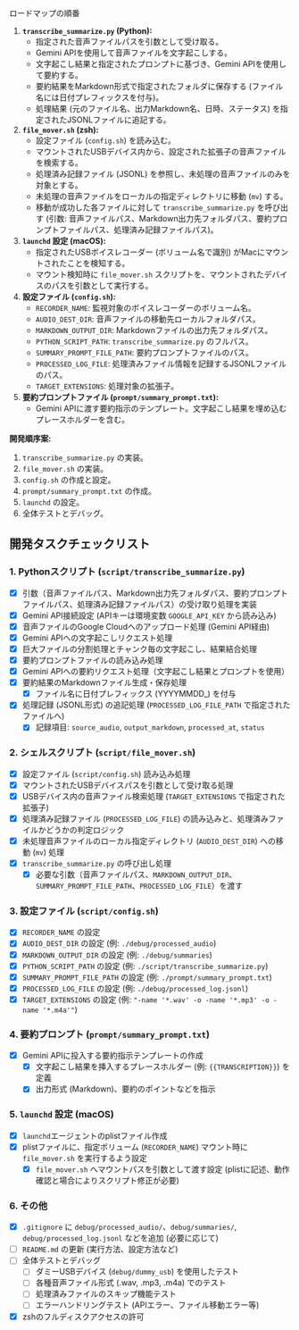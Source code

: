 ロードマップの順番

1.  **`transcribe_summarize.py` (Python):**
    *   指定された音声ファイルパスを引数として受け取る。
    *   Gemini APIを使用して音声ファイルを文字起こしする。
    *   文字起こし結果と指定されたプロンプトに基づき、Gemini APIを使用して要約する。
    *   要約結果をMarkdown形式で指定されたフォルダに保存する (ファイル名には日付プレフィックスを付与)。
    *   処理結果 (元のファイル名、出力Markdown名、日時、ステータス) を指定されたJSONLファイルに追記する。
2.  **`file_mover.sh` (zsh):**
    *   設定ファイル (`config.sh`) を読み込む。
    *   マウントされたUSBデバイス内から、設定された拡張子の音声ファイルを検索する。
    *   処理済み記録ファイル (JSONL) を参照し、未処理の音声ファイルのみを対象とする。
    *   未処理の音声ファイルをローカルの指定ディレクトリに移動 (`mv`) する。
    *   移動が成功した各ファイルに対して `transcribe_summarize.py` を呼び出す (引数: 音声ファイルパス、Markdown出力先フォルダパス、要約プロンプトファイルパス、処理済み記録ファイルパス)。
3.  **`launchd` 設定 (macOS):**
    *   指定されたUSBボイスレコーダー (ボリューム名で識別) がMacにマウントされたことを検知する。
    *   マウント検知時に `file_mover.sh` スクリプトを、マウントされたデバイスのパスを引数として実行する。
4.  **設定ファイル (`config.sh`):**
    *   `RECORDER_NAME`: 監視対象のボイスレコーダーのボリューム名。
    *   `AUDIO_DEST_DIR`: 音声ファイルの移動先ローカルフォルダパス。
    *   `MARKDOWN_OUTPUT_DIR`: Markdownファイルの出力先フォルダパス。
    *   `PYTHON_SCRIPT_PATH`: `transcribe_summarize.py` のフルパス。
    *   `SUMMARY_PROMPT_FILE_PATH`: 要約プロンプトファイルのパス。
    *   `PROCESSED_LOG_FILE`: 処理済みファイル情報を記録するJSONLファイルのパス。
    *   `TARGET_EXTENSIONS`: 処理対象の拡張子。
5.  **要約プロンプトファイル (`prompt/summary_prompt.txt`):**
    *   Gemini APIに渡す要約指示のテンプレート。文字起こし結果を埋め込むプレースホルダーを含む。

**開発順序案:**

1.  `transcribe_summarize.py` の実装。
2.  `file_mover.sh` の実装。
3.  `config.sh` の作成と設定。
4.  `prompt/summary_prompt.txt` の作成。
5.  `launchd` の設定。
6.  全体テストとデバッグ。

## 開発タスクチェックリスト

### 1. Pythonスクリプト (`script/transcribe_summarize.py`)
- [x] 引数（音声ファイルパス、Markdown出力先フォルダパス、要約プロンプトファイルパス、処理済み記録ファイルパス）の受け取り処理を実装
- [x] Gemini API接続設定 (APIキーは環境変数 `GOOGLE_API_KEY` から読み込み)
- [x] 音声ファイルのGoogle Cloudへのアップロード処理 (Gemini API経由)
- [x] Gemini APIへの文字起こしリクエスト処理
- [x] 巨大ファイルの分割処理とチャンク毎の文字起こし、結果結合処理
- [x] 要約プロンプトファイルの読み込み処理
- [x] Gemini APIへの要約リクエスト処理（文字起こし結果とプロンプトを使用）
- [x] 要約結果のMarkdownファイル生成・保存処理
    - [x] ファイル名に日付プレフィックス (YYYYMMDD_) を付与
- [x] 処理記録 (JSONL形式) の追記処理 (`PROCESSED_LOG_FILE_PATH` で指定されたファイルへ)
    - [x] 記録項目: `source_audio`, `output_markdown`, `processed_at`, `status`

### 2. シェルスクリプト (`script/file_mover.sh`)
- [x] 設定ファイル (`script/config.sh`) 読み込み処理
- [x] マウントされたUSBデバイスパスを引数として受け取る処理
- [x] USBデバイス内の音声ファイル検索処理 (`TARGET_EXTENSIONS` で指定された拡張子)
- [x] 処理済み記録ファイル (`PROCESSED_LOG_FILE`) の読み込みと、処理済みファイルかどうかの判定ロジック
- [x] 未処理音声ファイルのローカル指定ディレクトリ (`AUDIO_DEST_DIR`) への移動 (`mv`) 処理
- [x] `transcribe_summarize.py` の呼び出し処理
    - [x] 必要な引数（音声ファイルパス、`MARKDOWN_OUTPUT_DIR`、`SUMMARY_PROMPT_FILE_PATH`、`PROCESSED_LOG_FILE`）を渡す

### 3. 設定ファイル (`script/config.sh`)
- [x] `RECORDER_NAME` の設定
- [x] `AUDIO_DEST_DIR` の設定 (例: `./debug/processed_audio`)
- [x] `MARKDOWN_OUTPUT_DIR` の設定 (例: `./debug/summaries`)
- [x] `PYTHON_SCRIPT_PATH` の設定 (例: `./script/transcribe_summarize.py`)
- [x] `SUMMARY_PROMPT_FILE_PATH` の設定 (例: `./prompt/summary_prompt.txt`)
- [x] `PROCESSED_LOG_FILE` の設定 (例: `./debug/processed_log.jsonl`)
- [x] `TARGET_EXTENSIONS` の設定 (例: `"-name '*.wav' -o -name '*.mp3' -o -name '*.m4a'"`)

### 4. 要約プロンプト (`prompt/summary_prompt.txt`)
- [x] Gemini APIに投入する要約指示テンプレートの作成
    - [x] 文字起こし結果を挿入するプレースホルダー (例: `{{TRANSCRIPTION}}`) を定義
    - [x] 出力形式 (Markdown)、要約のポイントなどを指示

### 5. `launchd` 設定 (macOS)
- [x] `launchd`エージェントのplistファイル作成
- [x] plistファイルに、指定ボリューム (`RECORDER_NAME`) マウント時に `file_mover.sh` を実行するよう設定
    - [x] `file_mover.sh` へマウントパスを引数として渡す設定 (plistに記述、動作確認と場合によりスクリプト修正が必要)

### 6. その他
- [x] `.gitignore` に `debug/processed_audio/`、`debug/summaries/`, `debug/processed_log.jsonl` などを追加 (必要に応じて)
- [ ] `README.md` の更新 (実行方法、設定方法など)
- [ ] 全体テストとデバッグ
    - [ ] ダミーUSBデバイス (`debug/dummy_usb`) を使用したテスト
    - [ ] 各種音声ファイル形式 (.wav, .mp3, .m4a) でのテスト
    - [ ] 処理済みファイルのスキップ機能テスト
    - [ ] エラーハンドリングテスト (APIエラー、ファイル移動エラー等)

- [x] zshのフルディスクアクセスの許可
